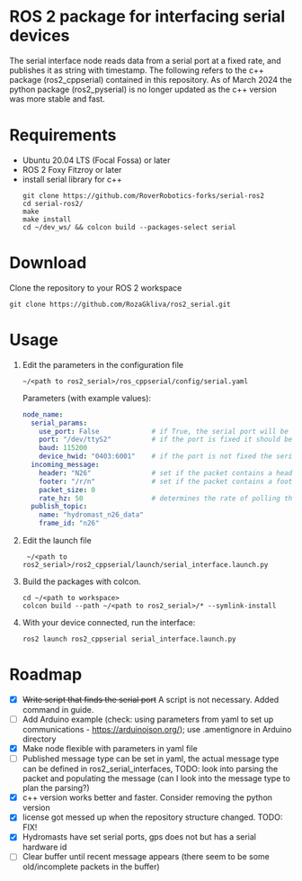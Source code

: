 # ROS 2 package for interfacing serial devices

The serial interface node reads data from a serial port at a fixed rate, and publishes it as string with timestamp.
The following refers to the c++ package (ros2_cppserial) contained in this repository. As of March 2024 the python package (ros2_pyserial) is no longer updated as the c++ version was more stable and fast.

# Requirements
- Ubuntu 20.04 LTS (Focal Fossa) or later
- ROS 2 Foxy Fitzroy or later
- install serial library for c++
    <!-- - install serial interface library (*NB! c++ seems more stable and fast*) -->
    ```
    git clone https://github.com/RoverRobotics-forks/serial-ros2
    cd serial-ros2/
    make
    make install
    cd ~/dev_ws/ && colcon build --packages-select serial
    ```
    <!-- - for python: install pyserial from PyPI 
      ```
      python3 -m pip install pyserial
      ``` -->



# Download

Clone the repository to your ROS 2 workspace

  ```
  git clone https://github.com/RozaGkliva/ros2_serial.git
  ```

# Usage

<ol>
  <li>Edit the parameters in the configuration file

  ```
  ~/<path to ros2_serial>/ros_cppserial/config/serial.yaml
  ```
  Parameters (with example values):
  ```yaml
  node_name:
    serial_params:
      use_port: False             # if True, the serial port will be used to connect to a device
      port: "/dev/ttyS2"          # if the port is fixed it should be used instead of device_hwid
      baud: 115200
      device_hwid: "0403:6001"    # if the port is not fixed the serial interface node will scan the ports for a device with a specific hardware id
    incoming_message:
      header: "N26"               # set if the packet contains a header
      footer: "/r/n"              # set if the packet contains a footer
      packet_size: 0
      rate_hz: 50                 # determines the rate of polling the serial port
    publish_topic:
      name: "hydromast_n26_data"
      frame_id: "n26"
  ```

  <!-- to find the port of your device you can run
  ```
  python3 -m serial.tools.list_ports -v
  ``` -->
  </li>

  <li> Edit the launch file
  
  ```
   ~/<path to ros2_serial>/ros2_cppserial/launch/serial_interface.launch.py
  ```
  </li>

  <li>Build the packages with colcon.

  ```
  cd ~/<path to workspace>
  colcon build --path ~/<path to ros2_serial>/* --symlink-install
  ```
 </li>

  <li>

  With your device connected, run the interface:
  ```
  ros2 launch ros2_cppserial serial_interface.launch.py
  ```

  </li>
</ol>

# Roadmap
- [x] ~~Write script that finds the serial port~~ A script is not necessary. Added command in guide.
- [ ] Add Arduino example (check: using parameters from yaml to set up communications - https://arduinojson.org/); use .amentignore in Arduino directory
- [x] Make node flexible with parameters in yaml file
- [ ] Published message type can be set in yaml, the actual message type can be defined in ros2_serial_interfaces, TODO: look into parsing the packet and populating the message (can I look into the message type to plan the parsing?)
- [x] c++ version works better and faster. Consider removing the python version
- [x] license got messed up when the repository structure changed. TODO: FIX!
- [x] Hydromasts have set serial ports, gps does not but has a serial hardware id
- [ ] Clear buffer until recent message appears (there seem to be some old/incomplete packets in the buffer)
